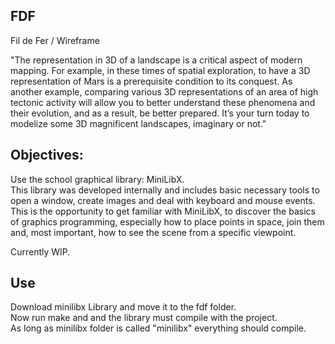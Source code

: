 ## FDF 
Fil de Fer / Wireframe

"The representation in 3D of a landscape is a critical aspect of modern mapping. For example, in these times of spatial exploration, to have a 3D representation of Mars is a prerequisite condition to its conquest.
As another example, comparing various 3D representations of an area of high tectonic activity will allow you to better understand these phenomena and their evolution, and as a result, be better prepared.
It’s your turn today to modelize some 3D magnificent landscapes, imaginary or not."

## Objectives:

Use the school graphical library: MiniLibX. \
This library was developed internally and includes basic necessary tools to open a window, create images and deal with keyboard and mouse events. \
This is the opportunity to get familiar with MiniLibX, to discover the basics of graphics programming, especially how to place points in space, join them and, most important, how to see the scene from a specific viewpoint. 

Currently WIP.

## Use

Download minilibx Library and move it to the fdf folder. \
Now run make and and the library must compile with the project. \
As long as minilibx folder is called "minilibx" everything should compile.
